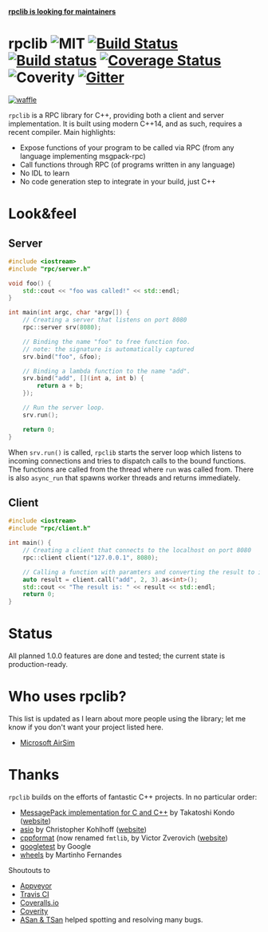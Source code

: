 **[rpclib is looking for maintainers](https://github.com/rpclib/rpclib/issues/273)**


# rpclib ![MIT](https://img.shields.io/badge/license-MIT-blue.svg) [![Build Status](https://travis-ci.org/rpclib/rpclib.svg?branch=master)](https://travis-ci.org/rpclib/rpclib) [![Build status](https://ci.appveyor.com/api/projects/status/9lft2tlamcox8epq?svg=true)](https://ci.appveyor.com/project/sztomi/callme) [![Coverage Status](https://img.shields.io/codecov/c/github/rpclib/rpclib/dev.svg)](https://img.shields.io/codecov/c/github/rpclib/rpclib/dev.svg) ![Coverity](https://scan.coverity.com/projects/7259/badge.svg?flat=1) [![Gitter](https://img.shields.io/gitter/room/nwjs/nw.js.svg?maxAge=2592000)](https://gitter.im/rpclib/Lobby)

[![waffle](https://badge.waffle.io/rpclib/rpclib.svg?columns=In%20Progress,Waiting%20For%20Release)](https://waffle.io/rpclib/rpclib)

`rpclib` is a RPC library for C++, providing both a client and server implementation. It is built using modern C++14, and as such, requires a recent compiler. Main highlights:

  * Expose functions of your program to be called via RPC (from any language
    implementing msgpack-rpc)
  * Call functions through RPC (of programs written in any language)
  * No IDL to learn
  * No code generation step to integrate in your build, just C++

# Look&feel

## Server

```cpp
#include <iostream>
#include "rpc/server.h"

void foo() {
    std::cout << "foo was called!" << std::endl;
}

int main(int argc, char *argv[]) {
    // Creating a server that listens on port 8080
    rpc::server srv(8080);

    // Binding the name "foo" to free function foo.
    // note: the signature is automatically captured
    srv.bind("foo", &foo);

    // Binding a lambda function to the name "add".
    srv.bind("add", [](int a, int b) {
        return a + b;
    });

    // Run the server loop.
    srv.run();

    return 0;
}
```

When `srv.run()` is called, `rpclib` starts the server loop which listens to incoming connections
and tries to dispatch calls to the bound functions. The functions are called from the thread where
`run` was called from. There is also `async_run` that spawns worker threads and returns
immediately.

## Client

```cpp
#include <iostream>
#include "rpc/client.h"

int main() {
    // Creating a client that connects to the localhost on port 8080
    rpc::client client("127.0.0.1", 8080);

    // Calling a function with paramters and converting the result to int
    auto result = client.call("add", 2, 3).as<int>();
    std::cout << "The result is: " << result << std::endl;
    return 0;
}
```

# Status

All planned 1.0.0 features are done and tested; the current state is production-ready.

# Who uses rpclib?

This list is updated as I learn about more people using the library; let me
know if you don't want your project listed here.

  * [Microsoft AirSim](https://github.com/Microsoft/AirSim)

# Thanks

`rpclib` builds on the efforts of fantastic C++ projects. In no particular order:

  * [MessagePack implementation for C and C++](https://github.com/msgpack/msgpack-c) by Takatoshi Kondo ([website](http://msgpack.org/))
  * [asio](https://github.com/chriskohlhoff/asio) by Christopher Kohlhoff ([website](http://think-async.com/Asio))
  * [cppformat](https://github.com/fmtlib/fmt) (now renamed `fmtlib`, by Victor Zverovich ([website](http://fmtlib.net))
  * [googletest](https://github.com/google/googletest) by Google
  * [wheels](https://github.com/rmartinho/wheels) by Martinho Fernandes

Shoutouts to

  * [Appveyor](https://www.appveyor.com/)
  * [Travis CI](https://travis-ci.org)
  * [Coveralls.io](https://coveralls.io/)
  * [Coverity](http://www.coverity.com)
  * [ASan & TSan](https://github.com/google/sanitizers) helped spotting and resolving many bugs.




